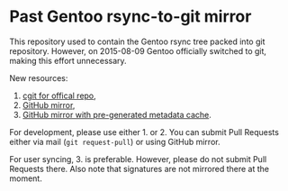 Past Gentoo rsync-to-git mirror
===============================

This repository used to contain the Gentoo rsync tree packed into git
repository. However, on 2015-08-09 Gentoo officially switched to git,
making this effort unnecessary.

New resources:

1. [cgit for offical repo](https://gitweb.gentoo.org/repo/gentoo.git),
2. [GitHub mirror](https://github.com/gentoo/gentoo),
3. [GitHub mirror with pre-generated metadata
   cache](https://github.com/gentoo-mirrors/gentoo).

For development, please use either 1. or 2. You can submit Pull Requests
either via mail (`git request-pull`) or using GitHub mirror.

For user syncing, 3. is preferable. However, please do not submit Pull
Requests there. Also note that signatures are not mirrored there at
the moment.
